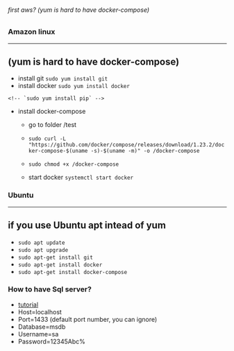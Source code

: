  ###### first aws? (yum is hard to have docker-compose)

 ### Amazon linux
 ---
 (yum is hard to have docker-compose)
 ---
 - install git
    `sudo yum install git`
 - install docker
    `sudo yum install docker`
<!-- - install pip -->
    <!-- `sudo yum install pip` -->
<!-- - install docker-compose
    `sudo pip install docker-compose` -->
- install docker-compose
    - go to folder /test
    - `sudo curl -L "https://github.com/docker/compose/releases/download/1.23.2/docker-compose-$(uname -s)-$(uname -m)" -o /docker-compose`
    - `sudo chmod +x /docker-compose`

    - start docker `systemctl start docker`

### Ubuntu 
---
if you use Ubuntu apt intead of yum
---
- `sudo apt update`
- `sudo apt upgrade`
- `sudo apt-get install git`
- `sudo apt-get install docker`
- `sudo apt-get install docker-compose`

 ### How to have Sql server?
- [tutorial](https://www.dotnetthailand.com/storage/sql-server/docker-compose-for-sql-server)
- Host=localhost
- Port=1433 (default port number, you can ignore)
- Database=msdb
- Username=sa
- Password=12345Abc%